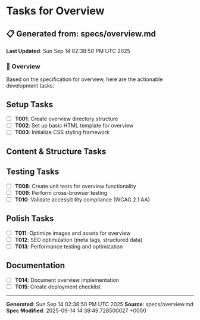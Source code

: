 # Tasks for Overview

## 📋 Generated from: specs/overview.md
**Last Updated**: Sun Sep 14 02:38:50 PM UTC 2025

### 🎯 Overview
Based on the specification for overview, here are the actionable development tasks:

## Setup Tasks
- [ ] **T001**: Create overview directory structure
- [ ] **T002**: Set up basic HTML template for overview
- [ ] **T003**: Initialize CSS styling framework

## Content & Structure Tasks

## Testing Tasks
- [ ] **T008**: Create unit tests for overview functionality
- [ ] **T009**: Perform cross-browser testing
- [ ] **T010**: Validate accessibility compliance (WCAG 2.1 AA)

## Polish Tasks
- [ ] **T011**: Optimize images and assets for overview
- [ ] **T012**: SEO optimization (meta tags, structured data)
- [ ] **T013**: Performance testing and optimization

## Documentation
- [ ] **T014**: Document overview implementation
- [ ] **T015**: Create deployment checklist

---
**Generated**: Sun Sep 14 02:38:50 PM UTC 2025
**Source**: specs/overview.md
**Spec Modified**: 2025-09-14 14:38:49.728500027 +0000
